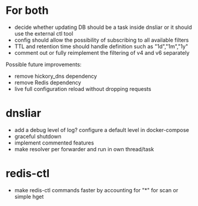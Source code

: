 # For both

- decide whether updating DB should be a task inside dnsliar or it should use the external ctl tool
- config should allow the possibility of subscribing to all available filters
- TTL and retention time should handle definition such as "1d","1m","1y"
- comment out or fully reimplement the filtering of v4 and v6 separately

Possible future improvements:
- remove hickory_dns dependency
- remove Redis dependency
- live full configuration reload without dropping requests

# dnsliar

- add a debug level of log? configure a default level in docker-compose
- graceful shutdown
- implement commented features
- make resolver per forwarder and run in own thread/task

# redis-ctl

- make redis-ctl commands faster by accounting for "*" for scan or simple hget 
